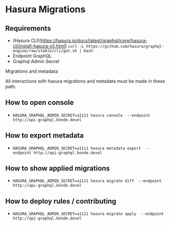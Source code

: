 # Hasura Migrations

## Requirements

* (Hasura CLI)[https://hasura.io/docs/latest/graphql/core/hasura-cli/install-hasura-cli.html] `curl -L https://github.com/hasura/graphql-engine/raw/stable/cli/get.sh | bash`
* Endpoint GraphQL
* Graphql Admin Secret

Migrations and metadata

All interactions with hasura migrations and metadata must be made in these path.

## How to open console

* `HASURA_GRAPHQL_ADMIN_SECRET=a1111 hasura console  --endpoint http://api-graphql.bonde.devel`

## How to export metadata

* `HASURA_GRAPHQL_ADMIN_SECRET=a1111 hasura metadata export  --endpoint http://api-graphql.bonde.devel`

## How to show applied migrations

* `HASURA_GRAPHQL_ADMIN_SECRET=a1111 hasura migrate diff  --endpoint http://api-graphql.bonde.devel`

## How to deploy rules / contributing

* `HASURA_GRAPHQL_ADMIN_SECRET=a1111 hasura migrate apply  --endpoint http://api-graphql.bonde.devel`
